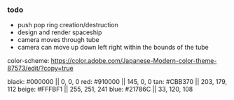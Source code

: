 ### todo

- push pop ring creation/destruction
- design and render spaceship
- camera moves through tube
- camera can move up down left right within the bounds of the tube

color-scheme:
https://color.adobe.com/Japanese-Modern-color-theme-87573/edit/?copy=true

black: #000000 ||   0,   0,   0
red:   #910000 || 145,   0,   0
tan:   #CBB370 || 203, 179, 112
beige: #FFFBF1 || 255, 251, 241
blue:  #21786C || 33,  120, 108
